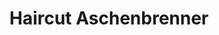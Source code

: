 ---
title: "Haircut Aschenbrenner"
url: /neustadt-an-der-donau/haircut-aschenbrenner/
shop: Friseur
---